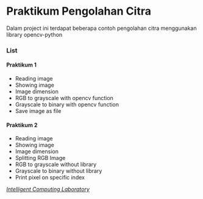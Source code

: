 # Praktikum Pengolahan Citra
Dalam project ini terdapat beberapa contoh pengolahan citra menggunakan library opencv-python

### List
#### Praktikum 1
- Reading image
- Showing image
- Image dimension
- RGB to grayscale with opencv function
- Grayscale to binary with opencv function
- Save image as file
#### Praktikum 2
- Reading image
- Showing image
- Image dimension
- Splitting RGB Image
- RGB to grayscale without library
- Grayscale to binary without library
- Print pixel on specific index

[_Intelligent Computing Laboratory_](https://www.instagram.com/seic_itpln/)